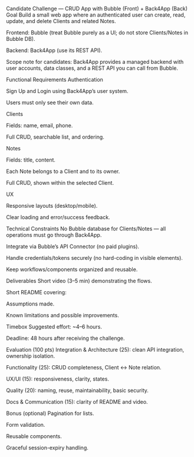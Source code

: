 Candidate Challenge — CRUD App with Bubble (Front) + Back4App (Back)
Goal
Build a small web app where an authenticated user can create, read, update, and delete Clients and related Notes.

Frontend: Bubble (treat Bubble purely as a UI; do not store Clients/Notes in Bubble DB).

Backend: Back4App (use its REST API).

Scope note for candidates: Back4App provides a managed backend with user accounts, data classes, and a REST API you can call from Bubble.

Functional Requirements
Authentication

Sign Up and Login using Back4App’s user system.

Users must only see their own data.

Clients

Fields: name, email, phone.

Full CRUD, searchable list, and ordering.

Notes

Fields: title, content.

Each Note belongs to a Client and to its owner.

Full CRUD, shown within the selected Client.

UX

Responsive layouts (desktop/mobile).

Clear loading and error/success feedback.

Technical Constraints
No Bubble database for Clients/Notes — all operations must go through Back4App.

Integrate via Bubble’s API Connector (no paid plugins).

Handle credentials/tokens securely (no hard-coding in visible elements).

Keep workflows/components organized and reusable.

Deliverables
Short video (3–5 min) demonstrating the flows.

Short README covering:

Assumptions made.

Known limitations and possible improvements.

Timebox
Suggested effort: ~4–6 hours.

Deadline: 48 hours after receiving the challenge.

Evaluation (100 pts)
Integration & Architecture (25): clean API integration, ownership isolation.

Functionality (25): CRUD completeness, Client ↔ Note relation.

UX/UI (15): responsiveness, clarity, states.

Quality (20): naming, reuse, maintainability, basic security.

Docs & Communication (15): clarity of README and video.

Bonus (optional)
Pagination for lists.

Form validation.

Reusable components.

Graceful session-expiry handling.
